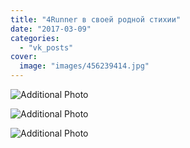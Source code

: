```yaml
---
title: "4Runner в своей родной стихии"
date: "2017-03-09"
categories: 
  - "vk_posts"
cover:
  image: "images/456239414.jpg"
---
```


![Additional Photo](https://vodpop.ru/wp-content/uploads/2023/07/456239415.jpg)

![Additional Photo](https://vodpop.ru/wp-content/uploads/2023/07/456239416.jpg)

![Additional Photo](https://vodpop.ru/wp-content/uploads/2023/07/456239417.jpg)
